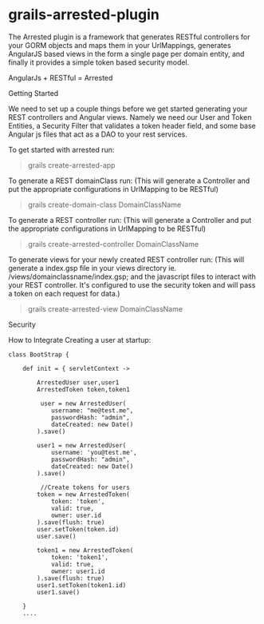 grails-arrested-plugin
======================

The Arrested plugin is a framework that generates RESTful controllers for your GORM objects and maps them in your UrlMappings, generates AngularJS based views in the form a single page per domain entity, and finally it provides a simple token based security model.

AngularJs + RESTful = Arrested


Getting Started

We need to set up a couple things before we get started generating your REST controllers and Angular views.  Namely we need our User and Token Entities, a Security Filter that validates a token header field, and some base Angular js files that act as a DAO to your rest services.

To get started with arrested run:

> grails create-arrested-app


To generate a REST domainClass run: 
(This will generate a Controller and put the appropriate configurations in UrlMapping to be RESTful)
> grails create-domain-class DomainClassName

To generate a REST controller run: 
(This will generate a Controller and put the appropriate configurations in UrlMapping to be RESTful)

> grails create-arrested-controller DomainClassName

To generate views for your newly created REST controller run: 
(This will generate a index.gsp file in your views directory ie. /views/domainclassname/index.gsp; and the javascript files to interact with your REST controller.  It's configured to use the security token and will pass a token on each request for data.)

> grails create-arrested-view DomainClassName


Security


How to Integrate
Creating a user at startup:

```
class BootStrap {

    def init = { servletContext ->
		
		ArrestedUser user,user1
		ArrestedToken token,token1
		
		 user = new ArrestedUser(
			username: "me@test.me",
			passwordHash: "admin",
			dateCreated: new Date()
		).save()
		
		user1 = new ArrestedUser(
			username: 'you@test.me',
			passwordHash: "admin",
			dateCreated: new Date()
		).save()

		 //Create tokens for users
		token = new ArrestedToken(
			token: 'token',
			valid: true,
			owner: user.id
		).save(flush: true)
		user.setToken(token.id)
		user.save()

		token1 = new ArrestedToken(
			token: 'token1',
			valid: true,
			owner: user1.id
		).save(flush: true)
		user1.setToken(token1.id)
		user1.save()
	
    }
    ....
```


